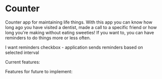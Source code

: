 # Counter
Counter app for maintaining life things.
With this app you can know how long ago you have visited a dentist, made a call to a specific friend
or how long you're making without eating sweeties!
If you want to, you can have reminders to do things more or less often.

I want reminders checkbox - application sends reminders based on selected interval

Current features:

Features for future to implement:
